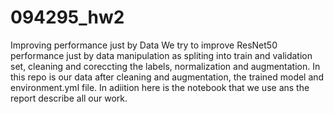 # 094295_hw2
Improving performance just by Data
We try to improve ResNet50 performance just by data manipulation as spliting into train and validation set, cleaning and coreccting the labels, normalization and augmentation.
In this repo is our data after cleaning and augmentation, the trained model and environment.yml file. 
In adiition here is the notebook that we use ans the report describe all our work.
